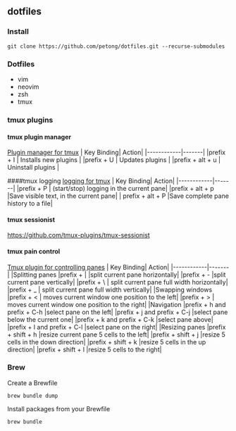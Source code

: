 ## dotfiles

### Install

`git clone https://github.com/petong/dotfiles.git --recurse-submodules`

### Dotfiles

* vim
* neovim
* zsh
* tmux

### tmux plugins

#### tmux plugin manager
[Plugin manager for tmux](https://github.com/tmux-plugins/tpm)
| Key Binding| Action|
|------------|-------|
|prefix + I  | Installs new plugins |
|prefix + U  | Updates plugins |
|prefix + alt + u  | Uninstall plugins |

####tmux logging
[logging for tmux](https://github.com/tmux-plugins/tmux-logging)
| Key Binding| Action|
|------------|-------|
|prefix + P | (start/stop) logging in the current pane|
|prefix + alt + p  |Save visible text, in the current pane|
| prefix + alt + P |Save complete pane history to a file|

#### tmux sessionist
https://github.com/tmux-plugins/tmux-sessionist

#### tmux pain control
[Tmux plugin for controlling panes](https://github.com/tmux-plugins/tmux-pain-control)
| Key Binding| Action|
|------------|-------|
|<td colspan=3>Splitting panes
|prefix + \| |split current pane horizontally|
|prefix + - |split current pane vertically|
|prefix + \ | split current pane full width horizontally|
|prefix + _ | split current pane full width vertically|
|<td colspan=3>Swapping windows
|prefix + < | moves current window one position to the left|
|prefix + > | moves current window one position to the right|
|<td colspan=3>Navigation
|prefix + h and prefix + C-h |select pane on the left|
|prefix + j and prefix + C-j |select pane below the current one|
|prefix + k and prefix + C-k |select pane above|
|prefix + l and prefix + C-l |select pane on the right|
|<td colspan=3>Resizing panes
|prefix + shift + h |resize current pane 5 cells to the left|
|prefix + shift + j |resize 5 cells in the down direction|
|prefix + shift + k |resize 5 cells in the up direction|
|prefix + shift + l |resize 5 cells to the right|

### Brew

Create a Brewfile

```
brew bundle dump
```

Install packages from your Brewfile

```
brew bundle
```
